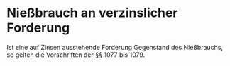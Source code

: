 # Nießbrauch an verzinslicher Forderung

Ist eine auf Zinsen ausstehende Forderung Gegenstand des Nießbrauchs, so gelten die Vorschriften der §§ 1077 bis 1079.